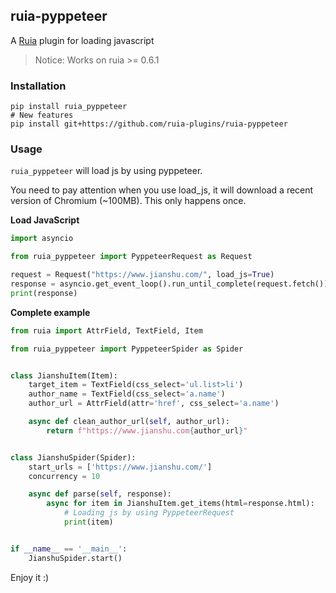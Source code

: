 ## ruia-pyppeteer

A [Ruia](https://github.com/howie6879/ruia) plugin for loading javascript

> Notice:  Works on ruia >= 0.6.1

### Installation

```shell
pip install ruia_pyppeteer
# New features
pip install git+https://github.com/ruia-plugins/ruia-pyppeteer
```

### Usage

`ruia_pyppeteer` will load js by using pyppeteer.
 
 You need to pay attention when you use load_js, it will download a recent version of Chromium (~100MB). This only happens once.

**Load JavaScript**

```python
import asyncio

from ruia_pyppeteer import PyppeteerRequest as Request

request = Request("https://www.jianshu.com/", load_js=True)
response = asyncio.get_event_loop().run_until_complete(request.fetch())
print(response)
```

**Complete example**

```python
from ruia import AttrField, TextField, Item

from ruia_pyppeteer import PyppeteerSpider as Spider


class JianshuItem(Item):
    target_item = TextField(css_select='ul.list>li')
    author_name = TextField(css_select='a.name')
    author_url = AttrField(attr='href', css_select='a.name')

    async def clean_author_url(self, author_url):
        return f"https://www.jianshu.com{author_url}"


class JianshuSpider(Spider):
    start_urls = ['https://www.jianshu.com/']
    concurrency = 10

    async def parse(self, response):
        async for item in JianshuItem.get_items(html=response.html):
            # Loading js by using PyppeteerRequest
            print(item)


if __name__ == '__main__':
    JianshuSpider.start()
```

Enjoy it :)
